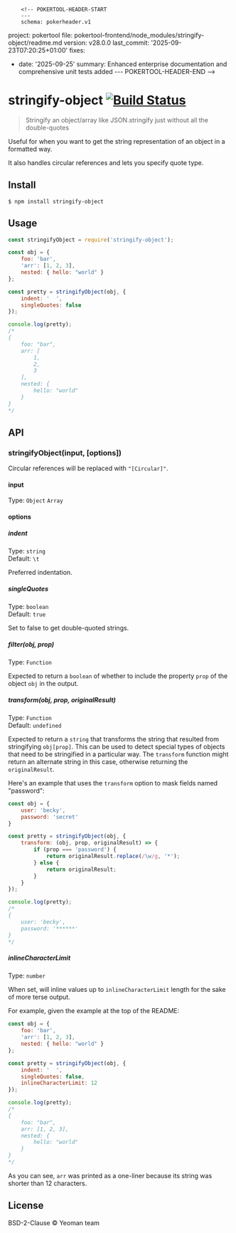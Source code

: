        <!-- POKERTOOL-HEADER-START
        ---
        schema: pokerheader.v1
project: pokertool
file: pokertool-frontend/node_modules/stringify-object/readme.md
version: v28.0.0
last_commit: '2025-09-23T07:20:25+01:00'
fixes:
- date: '2025-09-25'
  summary: Enhanced enterprise documentation and comprehensive unit tests added
        ---
        POKERTOOL-HEADER-END -->
# stringify-object [![Build Status](https://secure.travis-ci.org/yeoman/stringify-object.svg?branch=master)](http://travis-ci.org/yeoman/stringify-object)

> Stringify an object/array like JSON.stringify just without all the double-quotes

Useful for when you want to get the string representation of an object in a formatted way.

It also handles circular references and lets you specify quote type.


## Install

```
$ npm install stringify-object
```


## Usage

```js
const stringifyObject = require('stringify-object');

const obj = {
	foo: 'bar',
	'arr': [1, 2, 3],
	nested: { hello: "world" }
};

const pretty = stringifyObject(obj, {
	indent: '  ',
	singleQuotes: false
});

console.log(pretty);
/*
{
	foo: "bar",
	arr: [
		1,
		2,
		3
	],
	nested: {
		hello: "world"
	}
}
*/
```


## API

### stringifyObject(input, [options])

Circular references will be replaced with `"[Circular]"`.

#### input

Type: `Object` `Array`

#### options

##### indent

Type: `string`<br>
Default: `\t`

Preferred indentation.

##### singleQuotes

Type: `boolean`<br>
Default: `true`

Set to false to get double-quoted strings.

##### filter(obj, prop)

Type: `Function`

Expected to return a `boolean` of whether to include the property `prop` of the object `obj` in the output.

##### transform(obj, prop, originalResult)

Type: `Function`<br>
Default: `undefined`

Expected to return a `string` that transforms the string that resulted from stringifying `obj[prop]`. This can be used to detect special types of objects that need to be stringified in a particular way. The `transform` function might return an alternate string in this case, otherwise returning the `originalResult`.

Here's an example that uses the `transform` option to mask fields named "password":

```js
const obj = {
	user: 'becky',
	password: 'secret'
}

const pretty = stringifyObject(obj, {
	transform: (obj, prop, originalResult) => {
		if (prop === 'password') {
			return originalResult.replace(/\w/g, '*');
		} else {
			return originalResult;
		}
	}
});

console.log(pretty);
/*
{
	user: 'becky',
	password: '******'
}
*/
```


##### inlineCharacterLimit

Type: `number`

When set, will inline values up to `inlineCharacterLimit` length for the sake of more terse output.

For example, given the example at the top of the README:

```js
const obj = {
	foo: 'bar',
	'arr': [1, 2, 3],
	nested: { hello: "world" }
};

const pretty = stringifyObject(obj, {
	indent: '  ',
	singleQuotes: false,
	inlineCharacterLimit: 12
});

console.log(pretty);
/*
{
	foo: "bar",
	arr: [1, 2, 3],
	nested: {
		hello: "world"
	}
}
*/
```

As you can see, `arr` was printed as a one-liner because its string was shorter than 12 characters.


## License

BSD-2-Clause © Yeoman team
